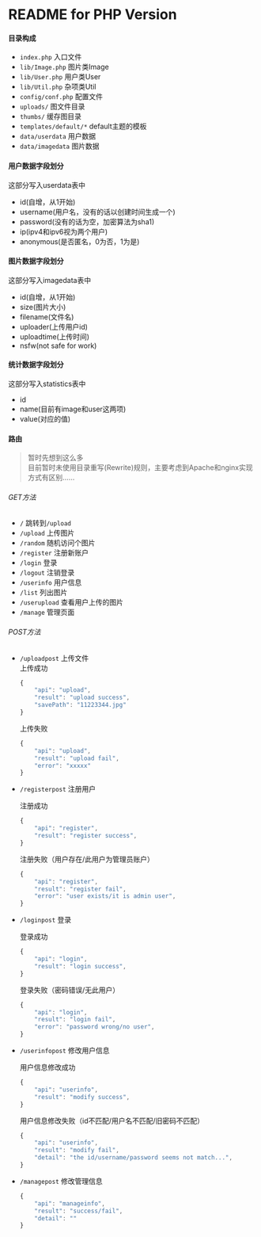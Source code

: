 # README for PHP Version

#### 目录构成

* `index.php` 入口文件
* `lib/Image.php` 图片类Image
* `lib/User.php` 用户类User
* `lib/Util.php` 杂项类Util
* `config/conf.php` 配置文件
* `uploads/` 图文件目录
* `thumbs/` 缓存图目录
* `templates/default/*` default主题的模板
* `data/userdata` 用户数据
* `data/imagedata` 图片数据

#### 用户数据字段划分

这部分写入userdata表中    

* id(自增，从1开始)
* username(用户名，没有的话以创建时间生成一个)
* password(没有的话为空，加密算法为sha1)
* ip(ipv4和ipv6视为两个用户)
* anonymous(是否匿名，0为否，1为是)

#### 图片数据字段划分

这部分写入imagedata表中

* id(自增，从1开始)
* size(图片大小)
* filename(文件名)
* uploader(上传用户id)
* uploadtime(上传时间)
* nsfw(not safe for work)

#### 统计数据字段划分

这部分写入statistics表中

* id
* name(目前有image和user这两项)
* value(对应的值)

#### 路由

>暂时先想到这么多    
>目前暂时未使用目录重写(Rewrite)规则，主要考虑到Apache和nginx实现方式有区别……    

###### GET方法

* `/` 跳转到`/upload`
* `/upload` 上传图片
* `/random` 随机访问个图片
* `/register` 注册新账户
* `/login` 登录
* `/logout` 注销登录
* `/userinfo` 用户信息
* `/list` 列出图片
* `/userupload` 查看用户上传的图片
* `/manage` 管理页面


###### POST方法

* `/uploadpost` 上传文件     
	上传成功
	```javascript
	{
		"api": "upload",
		"result": "upload success",
		"savePath": "11223344.jpg"
	}
	```
	上传失败
	```javascript
	{
		"api": "upload",
		"result": "upload fail",
		"error": "xxxxx"
	}
	```
* `/registerpost` 注册用户

	注册成功    
	```javascript
	{
		"api": "register",
		"result": "register success",
	}
	```
	注册失败（用户存在/此用户为管理员账户）    
	```javascript
	{
		"api": "register",
		"result": "register fail",
		"error": "user exists/it is admin user",
	}
	```
* `/loginpost` 登录
    
	登录成功    
	```javascript
	{
		"api": "login",
		"result": "login success",
	}
	```
	登录失败（密码错误/无此用户）    
	```javascript
	{
		"api": "login",
		"result": "login fail",
		"error": "password wrong/no user",
	}
	```
* `/userinfopost` 修改用户信息   

	用户信息修改成功    
	```javascript
	{
		"api": "userinfo",
		"result": "modify success",
	}
	```
	用户信息修改失败（id不匹配/用户名不匹配/旧密码不匹配）    
	```javascript
	{
		"api": "userinfo",
		"result": "modify fail",
		"detail": "the id/username/password seems not match...",
	}
	```
* `/managepost` 修改管理信息
	```javascript
	{
		"api": "manageinfo",
		"result": "success/fail",
		"detail": ""
	}
	```
